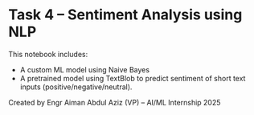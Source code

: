 # Task 4 – Sentiment Analysis using NLP

This notebook includes:
- A custom ML model using Naive Bayes
- A pretrained model using TextBlob
to predict sentiment of short text inputs (positive/negative/neutral).

Created by Engr Aiman Abdul Aziz (VP) – AI/ML Internship 2025
